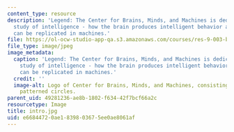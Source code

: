 ```yaml
---
content_type: resource
description: 'Legend: The Center for Brains, Minds, and Machines is dedicated to the
  study of intelligence - how the brain produces intelligent behavior and how this
  can be replicated in machines.'
file: https://ol-ocw-studio-app-qa.s3.amazonaws.com/courses/res-9-003-brains-minds-and-machines-summer-course-summer-2015/e66844720ae1839803675ee0ae8061af_intro.jpg
file_type: image/jpeg
image_metadata:
  caption: 'Legend: The Center for Brains, Minds, and Machines is dedicated to the
    study of intelligence - how the brain produces intelligent behavior and how this
    can be replicated in machines.'
  credit: ''
  image-alt: Logo of Center for Brains, Minds, and Machines, consisting of 3 overlapping
    patterned circles.
parent_uid: 49281236-ae8b-1802-f634-42f7bcf66a2c
resourcetype: Image
title: intro.jpg
uid: e6684472-0ae1-8398-0367-5ee0ae8061af
---
```

